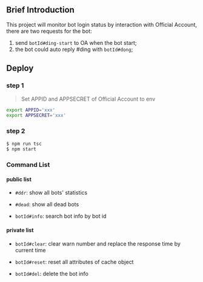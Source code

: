
## Brief Introduction
This project will monitor bot login status by interaction with Official Account, there are two requests for the bot:
1. send `botId#ding-start` to OA when the bot start;
2. the bot could auto reply #ding with `botId#dong`;

## Deploy

### step 1
> Set APPID and APPSECRET of Official Account to env
```bash
export APPID='xxx'
export APPSECRET='xxx'
```

### step 2
```bash
$ npm run tsc
$ npm start
```

### Command List
#### public list

- `#ddr`: show all bots' statistics

- `#dead`: show all dead bots

- `botId#info`: search bot info by bot id

#### private list

- `botId#clear`: clear warn number and replace the response time by current time

- `botId#reset`: reset all attributes of cache object

- `botId#del`: delete the bot info
